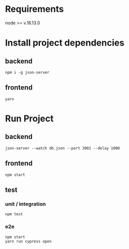 # Requirements

node >= v.16.13.0

# Install project dependencies

## backend

```
npm i -g json-server
```

## frontend

```
yarn
```

# Run Project

## backend

```
json-server --watch db.json --port 3001 --delay 1000
```

## frontend

```
npm start
```

## test

### unit / integration

```
npm test
```

### e2e

```
npm start
yarn run cypress open
```
